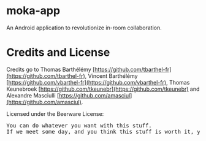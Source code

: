 moka-app
========

An Android application to revolutionize in-room collaboration.

Credits and License
========
Credits go to Thomas Barthélémy [https://github.com/tbarthel-fr](https://github.com/tbarthel-fr), Vincent Barthélémy [https://github.com/vbarthel-fr](https://github.com/vbarthel-fr),
Thomas Keunebroek [https://github.com/tkeunebr](https://github.com/tkeunebr) and Alexandre Masciulli [https://github.com/amasciul](https://github.com/amasciul).

Licensed under the Beerware License:

<pre>
You can do whatever you want with this stuff.
If we meet some day, and you think this stuff is worth it, you can buy me/us a beer in return.
</pre>
